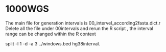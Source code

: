 # 1000WGS
The main file for generation intervals is 00_intervel_according2fasta.dict.r
Delete all the file under 00intervals and rerun the R script , the interval range can be changed within the R context

split -l 1 -d -a 3  ../windows.bed hg38interval.
